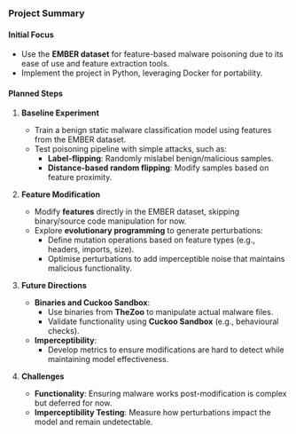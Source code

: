 ### **Project Summary**  

#### **Initial Focus**

- Use the **EMBER dataset** for feature-based malware poisoning due to its ease of use and feature extraction tools.
- Implement the project in Python, leveraging Docker for portability.

#### **Planned Steps**  

1. **Baseline Experiment**  
   - Train a benign static malware classification model using features from the EMBER dataset.  
   - Test poisoning pipeline with simple attacks, such as:
     - **Label-flipping**: Randomly mislabel benign/malicious samples.
     - **Distance-based random flipping**: Modify samples based on feature proximity.  

2. **Feature Modification**  
   - Modify **features** directly in the EMBER dataset, skipping binary/source code manipulation for now.  
   - Explore **evolutionary programming** to generate perturbations:
     - Define mutation operations based on feature types (e.g., headers, imports, size).
     - Optimise perturbations to add imperceptible noise that maintains malicious functionality.  

3. **Future Directions**  
   - **Binaries and Cuckoo Sandbox**:
     - Use binaries from **TheZoo** to manipulate actual malware files.
     - Validate functionality using **Cuckoo Sandbox** (e.g., behavioural checks).  
   - **Imperceptibility**:  
     - Develop metrics to ensure modifications are hard to detect while maintaining model effectiveness.

4. **Challenges**  
   - **Functionality**: Ensuring malware works post-modification is complex but deferred for now.  
   - **Imperceptibility Testing**: Measure how perturbations impact the model and remain undetectable.
